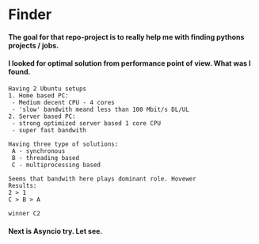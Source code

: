 # Finder
#### The goal for that repo-project is to really help me with finding pythons projects / jobs.

#### I looked for optimal solution from performance point of view. What was I found.
```
Having 2 Ubuntu setups
1. Home based PC:
 - Medium decent CPU - 4 cores
 - 'slow' bandwith meand less than 100 Mbit/s DL/UL
2. Server based PC:
 - strong optimized server based 1 core CPU
 - super fast bandwith

Having three type of solutions:
 A - synchronous
 B - threading based
 C - multiprocessing based

Seems that bandwith here plays dominant role. Hovewer
Results:
2 > 1
C > B > A

winner C2
```

#### Next is Asyncio try. Let see.
